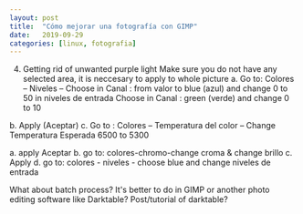 ```yaml
---
layout: post
title:  "Cómo mejorar una fotografía con GIMP"
date:   2019-09-29
categories: [linux, fotografia]
---
```

4. Getting rid of unwanted purple light
Make sure you do not have any selected area, it is neccesary to apply to whole picture
a. Go to:
Colores – Niveles – Choose in Canal : from valor to blue (azul) and change 0 to
50 in niveles de entrada
Choose in Canal : green (verde) and change 0 to 10

b. Apply (Aceptar)
c. Go to :
Colores – Temperatura del color – Change Temperatura Esperada 6500 to 5300

a. apply Aceptar
b. go to: colores-chromo-change croma & change brillo
c. Apply
d. go to: colores - niveles - choose blue and change niveles de entrada


What about batch process? It's better to do in GIMP or another photo editing software like Darktable? Post/tutorial of darktable?
